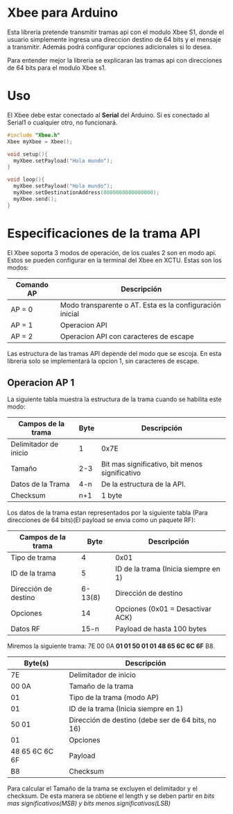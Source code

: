 # Xbee para Arduino

Esta libreria pretende transmitir tramas api con el modulo Xbee S1, donde el usuario simplemente ingresa una direccion destino de 64 bits y el mensaje a transmitir. Además podrá configurar opciones adicionales si lo desea.

Para entender mejor la libreria se explicaran las tramas api con direcciones de 64 bits para el modulo Xbee s1.

# Uso

El Xbee debe estar conectado al **Serial** del Arduino. Si es conectado al Serial1 o cualquier otro, no funcionará.

```C
#include "Xbee.h"
Xbee myXbee = Xbee();

void setup(){
  myXbee.setPayload("Hola mundo");
}

void loop(){
  myXbee.setPayload("Hola mundo");
  myXbee.setDestinationAddress(0000000000000000);
  myXbee.send();
}
```

# Especificaciones de la trama API

El Xbee soporta 3 modos de operación, de los cuales 2 son en modo api. Estos se pueden configurar en la terminal del Xbee en XCTU.
Estas son los modos:

| Comando AP | Descripción                                              |
|------------|----------------------------------------------------------|
| AP = 0     | Modo transparente o AT. Esta es la configuración inicial |
| AP = 1     | Operacion API                                            |
| AP = 2     | Operacion API con caracteres de escape                   |

Las estructura de las tramas API depende del modo que se escoja. En esta libreria solo se implementará la opcion 1, sin caracteres de escape.

## Operacion AP 1

La siguiente tabla muestra la estructura de la trama cuando se habilita este modo:

| Campos de la trama    | Byte | Descripción                                    |
|-----------------------|------|------------------------------------------------|
| Delimitador de inicio | 1    | 0x7E                                           |
| Tamaño                | 2-3  | Bit mas significativo, bit menos significativo |
| Datos de la Trama     | 4-n  | De la estructura de la API.                    |
| Checksum              | n+1  | 1 byte                                         |


Los datos de la trama estan representados por la siguiente tabla (Para direcciones de 64 bits)(El payload se envia como un paquete RF):

| Campos de la trama    | Byte           | Descripción                          |
|-----------------------|----------------|--------------------------------------|
| Tipo de trama         | 4              | 0x01                                 |
| ID de la trama        | 5              | ID de la trama (Inicia siempre en 1) |
| Dirección de destino  | 6-13(8)        | Dirección de destino                 |
| Opciones              | 14             | Opciones (0x01 = Desactivar ACK)     |
| Datos RF              | 15-n           | Payload de hasta 100 bytes           |

Miremos la siguiente trama: 7E 00 0A **01 01 50 01 01 48 65 6C 6C 6F** B8.

| Byte(s)        | Descripción                          |
|----------------|--------------------------------------|
| 7E             | Delimitador de inicio                |
| 00 0A          | Tamaño de la trama                   |
| 01             | Tipo de la trama (modo AP)           |
| 01             | ID de la trama (Inicia siempre en 1) |
| 50 01          | Dirección de destino (debe ser de 64 bits, no 16)       |
| 01             | Opciones                             |
| 48 65 6C 6C 6F | Payload                              |
| B8             | Checksum                             |


Para calcular el Tamaño de la trama se excluyen el delimitador y el checksum. De esta manera se obtiene el length y se deben partir en *bits mas significativos(MSB) y bits menos significativos(LSB)*